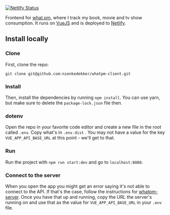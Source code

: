 [![Netlify Status](https://api.netlify.com/api/v1/badges/6f6dac2f-f05f-434f-89e5-1d84a8f4e699/deploy-status)](https://app.netlify.com/sites/whatpm/deploys)

Frontend for [what.pm](https://www.what.pm), where I track my book, movie and tv show consumption. It runs on [VueJS](https://vuejs.org) and is deployed to [Netlify](https://www.netlify.com). 

## Install locally
### Clone
First, clone the repo: 
```
git clone git@github.com:nienkedekker/whatpm-client.git
```

### Install
Then, install the dependencies by running `npm install`. You can use yarn, but make sure to delete the `package-lock.json` file then.

### dotenv
Open the repo in your favorite code editor and create a new file in the root called `.env`. Copy what's in `.env.dist` . You may not have a value for the key `VUE_APP_API_BASE_URL` at this point - we'll get to that.

### Run
Run the project with `npm run start:dev` and go to `localhost:8080`.

### Connect to the server
When you open the app you might get an error saying it's not able to connect to the API. If that's the case, follow the instructions for [whatpm-server](https://github.com/nienkedekker/whatpm-server). Once you have that up and running, copy the URL the server's running on and use that as the value for `VUE_APP_API_BASE_URL` in your `.env` file.
